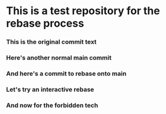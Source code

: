 # This is a test repository for the rebase process

### This is the original commit text

### Here's another normal main commit

### And here's a commit to rebase onto main

### Let's try an interactive rebase

### And now for the forbidden tech